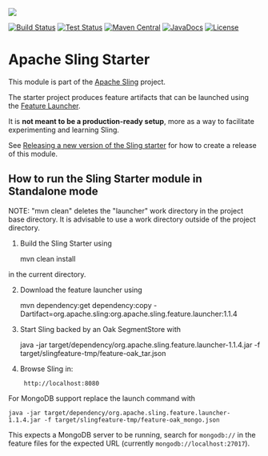 [<img src="https://sling.apache.org/res/logos/sling.png"/>](https://sling.apache.org)

 [![Build Status](https://builds.apache.org/buildStatus/icon?job=Sling/sling-org-apache-sling-starter/master)](https://builds.apache.org/job/Sling/job/sling-org-apache-sling-starter/job/master) [![Test Status](https://img.shields.io/jenkins/t/https/builds.apache.org/job/Sling/job/sling-org-apache-sling-starter/job/master.svg)](https://builds.apache.org/job/Sling/job/sling-org-apache-sling-starter/job/master/test_results_analyzer/) [![Maven Central](https://maven-badges.herokuapp.com/maven-central/org.apache.sling/org.apache.sling.starter/badge.svg)](https://search.maven.org/#search%7Cga%7C1%7Cg%3A%22org.apache.sling%22%20a%3A%22org.apache.sling.starter%22) [![JavaDocs](https://www.javadoc.io/badge/org.apache.sling/org.apache.sling.starter.svg)](https://www.javadoc.io/doc/org.apache.sling/org.apache.sling.starter) [![License](https://img.shields.io/badge/License-Apache%202.0-blue.svg)](https://www.apache.org/licenses/LICENSE-2.0)

# Apache Sling Starter

This module is part of the [Apache Sling](https://sling.apache.org) project.

The starter project produces feature artifacts that can be launched using the
[Feature Launcher](https://github.com/apache/sling-org-apache-sling-feature-launcher).

It is **not meant to be a production-ready setup**, more as a way to facilitate experimenting and learning Sling. 

See [Releasing a new version of the Sling starter](https://cwiki.apache.org/confluence/display/SLING/Releasing+a+new+version+of+the+Sling+Starter) for how to create a release of this module.

How to run the Sling Starter module in Standalone mode
----------------------------------------

  NOTE: "mvn clean" deletes the "launcher" work directory in the project base
        directory. It is advisable to use a work directory outside of the
        project directory.

1) Build the Sling Starter using 

	mvn clean install
	
in the current directory.

2) Download the feature launcher using

    mvn dependency:get dependency:copy -Dartifact=org.apache.sling:org.apache.sling.feature.launcher:1.1.4

3) Start Sling backed by an Oak SegmentStore with

    java -jar target/dependency/org.apache.sling.feature.launcher-1.1.4.jar -f target/slingfeature-tmp/feature-oak_tar.json
	
4) Browse Sling in:

        http://localhost:8080

For MongoDB support replace the launch command with

    java -jar target/dependency/org.apache.sling.feature.launcher-1.1.4.jar -f target/slingfeature-tmp/feature-oak_mongo.json

This expects a MongoDB server to be running, search for `mongodb://` in the feature files for the expected URL
(currently `mongodb://localhost:27017`).

